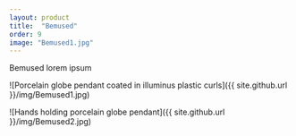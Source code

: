 ```yaml
---
layout: product
title:  "Bemused"
order: 9
image: "Bemused1.jpg"
---
```



Bemused lorem ipsum

![Porcelain globe pendant coated in illuminus plastic curls]({{ site.github.url }}/img/Bemused1.jpg)

![Hands holding porcelain globe pendant]({{ site.github.url }}/img/Bemused2.jpg)
